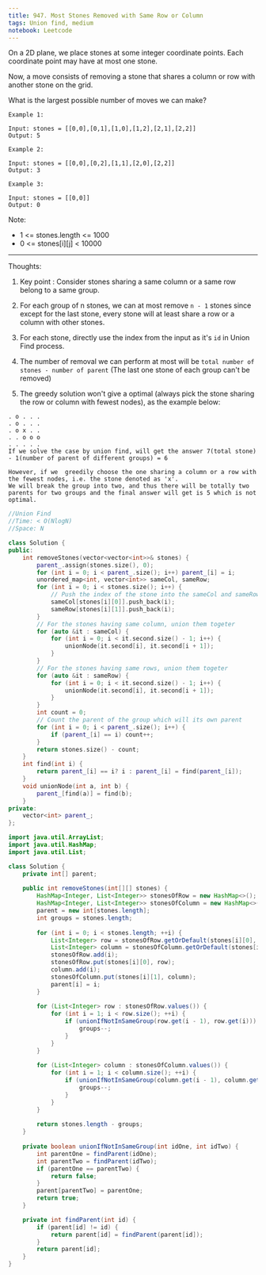 ```yaml
---
title: 947. Most Stones Removed with Same Row or Column
tags: Union find, medium
notebook: Leetcode
---
```


On a 2D plane, we place stones at some integer coordinate points.  Each coordinate point may have at most one stone.

Now, a move consists of removing a stone that shares a column or row with another stone on the grid.

What is the largest possible number of moves we can make?

 
```
Example 1:

Input: stones = [[0,0],[0,1],[1,0],[1,2],[2,1],[2,2]]
Output: 5
```
```
Example 2:

Input: stones = [[0,0],[0,2],[1,1],[2,0],[2,2]]
Output: 3
```
```
Example 3:

Input: stones = [[0,0]]
Output: 0
``` 

Note:

- 1 <= stones.length <= 1000
- 0 <= stones[i][j] < 10000

----------
Thoughts:
1. Key point : Consider stones sharing a same column or a same row belong to a same group.
2. For each group of n stones, we can at most remove `n - 1` stones since except for the last stone, every stone will at least share a row or a column with other stones.
3. For each stone, directly use the index from the input as it's `id` in Union Find process.
4. The number of removal we can perform at most will be `total number of stones - number of parent` (The last one stone of each group can't be removed)

5. The greedy solution won't give a optimal (always pick the stone sharing the row or column with fewest nodes), as the example below:
```
. o . . .
. o . . .
. o x . .
. . o o o
. . . . .
If we solve the case by union find, will get the answer 7(total stone) - 1(number of parent of different groups) = 6

However, if we  greedily choose the one sharing a column or a row with the fewest nodes, i.e. the stone denoted as 'x'.
We will break the group into two, and thus there will be totally two parents for two groups and the final answer will get is 5 which is not optimal.
```

```c++
//Union Find 
//Time: < O(NlogN)
//Space: N

class Solution {
public:
    int removeStones(vector<vector<int>>& stones) {
        parent_.assign(stones.size(), 0);
        for (int i = 0; i < parent_.size(); i++) parent_[i] = i;
        unordered_map<int, vector<int>> sameCol, sameRow;
        for (int i = 0; i < stones.size(); i++) {
            // Push the index of the stone into the sameCol and sameRow hashmap
            sameCol[stones[i][0]].push_back(i);
            sameRow[stones[i][1]].push_back(i);
        }
        // For the stones having same column, union them togeter
        for (auto &it : sameCol) {
            for (int i = 0; i < it.second.size() - 1; i++) {
                unionNode(it.second[i], it.second[i + 1]);
            }
        }
        // For the stones having same rows, union them togeter
        for (auto &it : sameRow) {
            for (int i = 0; i < it.second.size() - 1; i++) {
                unionNode(it.second[i], it.second[i + 1]);
            }
        }
        int count = 0;
        // Count the parent of the group which will its own parent
        for (int i = 0; i < parent_.size(); i++) {
            if (parent_[i] == i) count++;
        }
        return stones.size() - count;
    }
    int find(int i) {
        return parent_[i] == i? i : parent_[i] = find(parent_[i]);
    }
    void unionNode(int a, int b) {
        parent_[find(a)] = find(b);
    }
private:
    vector<int> parent_;
};
```

```Java
import java.util.ArrayList;
import java.util.HashMap;
import java.util.List;

class Solution {
	private int[] parent;
	
    public int removeStones(int[][] stones) {
        HashMap<Integer, List<Integer>> stonesOfRow = new HashMap<>();
        HashMap<Integer, List<Integer>> stonesOfColumn = new HashMap<>();
        parent = new int[stones.length];
        int groups = stones.length;
        
        for (int i = 0; i < stones.length; ++i) {
        	List<Integer> row = stonesOfRow.getOrDefault(stones[i][0], new ArrayList<>());
        	List<Integer> column = stonesOfColumn.getOrDefault(stones[i][1], new ArrayList<>());
        	stonesOfRow.add(i);
            stonesOfRow.put(stones[i][0], row);
        	column.add(i);
            stonesOfColumn.put(stones[i][1], column);
        	parent[i] = i;
        }
        
        for (List<Integer> row : stonesOfRow.values()) {
        	for (int i = 1; i < row.size(); ++i) {
        		if (unionIfNotInSameGroup(row.get(i - 1), row.get(i))) {
        			groups--;
        		}
        	}
        }
        
        for (List<Integer> column : stonesOfColumn.values()) {
        	for (int i = 1; i < column.size(); ++i) {
        		if (unionIfNotInSameGroup(column.get(i - 1), column.get(i))) {
        			groups--;
        		}
        	} 
        }
        
    	return stones.length - groups;
    }
    
    private boolean unionIfNotInSameGroup(int idOne, int idTwo) {
    	int parentOne = findParent(idOne);
    	int parentTwo = findParent(idTwo);
    	if (parentOne == parentTwo) {
    		return false;
    	}
    	parent[parentTwo] = parentOne;
    	return true;
    }

    private int findParent(int id) {
    	if (parent[id] != id) {
    		return parent[id] = findParent(parent[id]);
    	}
    	return parent[id];
    }
}
```